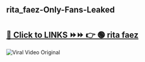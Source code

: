 
 ## rita_faez-Only-Fans-Leaked

# <h2><a href="https://clipsfans.com/rita_faez&ref=git">🔗 Click to LINKS ⏩⏩ 👉 🟢 rita faez </a></h2>

<a href="https://clipsfans.com/rita_faez&ref=git" rel="nofollow" data-target="animated-image.originalLink"><img src="https://i.ibb.co.com/xMMVF88/686577567.gif" alt="Viral Video Original" style="max-width: 100%; display: inline-block;" data-target="animated-image.originalImage"></a>
